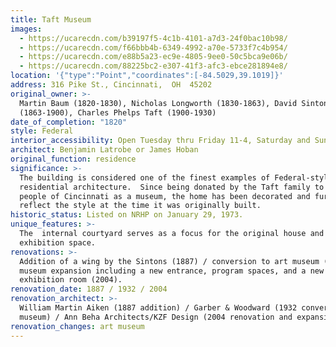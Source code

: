 ```yaml
---
title: Taft Museum
images:
  - https://ucarecdn.com/b39197f5-4c1b-4101-a7d3-24f0bac10b98/
  - https://ucarecdn.com/f66bbb4b-6349-4992-a70e-5733f7c4b954/
  - https://ucarecdn.com/e88b5a23-ec9e-4805-9ee0-50c5bca9e06b/
  - https://ucarecdn.com/88225bc2-e307-41f3-afc3-ebce281894e8/
location: '{"type":"Point","coordinates":[-84.5029,39.1019]}'
address: 316 Pike St., Cincinnati,  OH  45202
original_owner: >-
  Martin Baum (1820-1830), Nicholas Longworth (1830-1863), David Sinton
  (1863-1900), Charles Phelps Taft (1900-1930)
date_of_completion: "1820"
style: Federal
interior_accessibility: Open Tuesday thru Friday 11-4, Saturday and Sunday 11-5
architect: Benjamin Latrobe or James Hoban
original_function: residence
significance: >-
  The building is considered one of the finest examples of Federal-style
  residential architecture.  Since being donated by the Taft family to the
  people of Cincinnati as a museum, the home has been decorated and furnished to
  reflect the style at the time it was originally built.
historic_status: Listed on NRHP on January 29, 1973.
unique_features: >-
  The  internal courtyard serves as a focus for the original house and the new
  exhibition space.
renovations: >-
  Addition of a wing by the Sintons (1887) / conversion to art museum (1932) /
  museum expansion including a new entrance, program spaces, and a new special
  exhibition room (2004).
renovation_date: 1887 / 1932 / 2004
renovation_architect: >-
  William Martin Aiken (1887 addition) / Garber & Woodward (1932 conversion to
  museum) / Ann Beha Architects/KZF Design (2004 renovation and expansion)
renovation_changes: art museum
---
```

